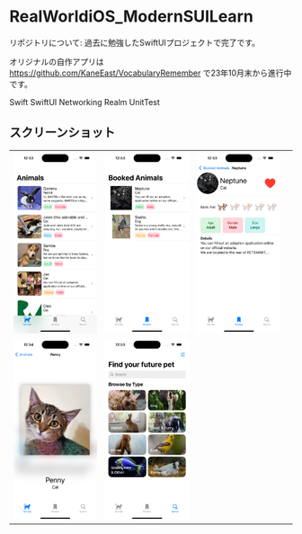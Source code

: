 # RealWorldiOS_ModernSUILearn

リポジトリについて:  過去に勉強したSwiftUIプロジェクトで完了です。

オリジナルの自作アプリは
https://github.com/KaneEast/VocabularyRemember
で23年10月末から進行中です。

Swift SwiftUI Networking Realm UnitTest

## スクリーンショット
|      |      |      |      |
|:----:|:----:|:----:|:----:|
| ![Image 1](./MarkdownImages/Screenshot1.png) | ![Image 2](./MarkdownImages/Screenshot2.png) | ![Image 3](./MarkdownImages/Screenshot3.png) |
| ![Image 4](./MarkdownImages/Screenshot4.png) | ![Image 5](./MarkdownImages/Screenshot5.png) |      |


